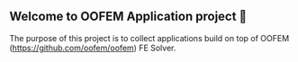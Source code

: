 ## Welcome to OOFEM Application project  👋

The purpose of this project is to collect applications build on top of OOFEM (https://github.com/oofem/oofem) FE Solver.
